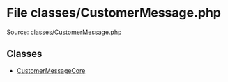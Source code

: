File classes/CustomerMessage.php
=========

Source: [classes/CustomerMessage.php](https://github.com/PrestaShop/PrestaShop/blob/1.5.3.0/classes/CustomerMessage.php)


Classes
-------

* [CustomerMessageCore](class.CustomerMessageCore.md)

